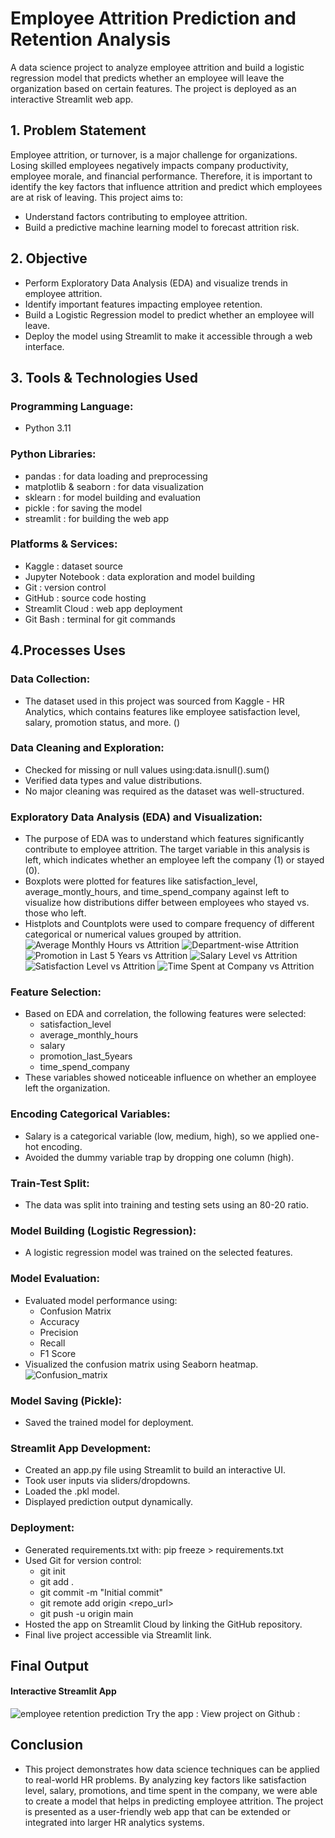 # Employee Attrition Prediction and Retention Analysis
A data science project to analyze employee attrition and build a logistic regression model that predicts whether an employee will leave the organization based on certain features. The project is deployed as an interactive Streamlit web app.

## 1. Problem Statement
Employee attrition, or turnover, is a major challenge for organizations. Losing skilled employees negatively impacts company productivity, employee morale, and financial performance. Therefore, it is important to identify the key factors that influence attrition and predict which employees are at risk of leaving. This project aims to:
- Understand factors contributing to employee attrition.
- Build a predictive machine learning model to forecast attrition risk.

## 2. Objective
- Perform Exploratory Data Analysis (EDA) and visualize trends in employee attrition.
- Identify important features impacting employee retention.
- Build a Logistic Regression model to predict whether an employee will leave.
- Deploy the model using Streamlit to make it accessible through a web interface.

## 3. Tools & Technologies Used
### Programming Language:
- Python 3.11
### Python Libraries:
- pandas : for data loading and preprocessing
- matplotlib & seaborn : for data visualization
- sklearn : for model building and evaluation
- pickle : for saving the model
- streamlit : for building the web app
### Platforms & Services:
- Kaggle : dataset source
- Jupyter Notebook : data exploration and model building
- Git : version control
- GitHub : source code hosting
- Streamlit Cloud : web app deployment
- Git Bash : terminal for git commands

## 4.Processes Uses
### Data Collection:
- The dataset used in this project was sourced from Kaggle - HR Analytics, which contains features like employee satisfaction level, salary, promotion status, and more.  (<a href="https://www.kaggle.com/datasets/giripujar/hr-analytics"></a>)
###  Data Cleaning and Exploration:
- Checked for missing or null values using:data.isnull().sum()
- Verified data types and value distributions.
- No major cleaning was required as the dataset was well-structured.
### Exploratory Data Analysis (EDA) and Visualization:
- The purpose of EDA was to understand which features significantly contribute to employee attrition. The target variable in this analysis is left, which indicates whether an employee left the company (1) or stayed (0).
- Boxplots were plotted for features like satisfaction_level, average_montly_hours, and time_spend_company against left to visualize how distributions differ between employees who stayed vs. those who left.
- Histplots and Countplots were used to compare frequency of different categorical or numerical values grouped by attrition.
![Average Monthly Hours vs Attrition](https://github.com/user-attachments/assets/50c594ec-6e5e-44c1-810d-6ef5b50faae8)
![Department-wise Attrition](https://github.com/user-attachments/assets/5ca6e6d9-87ff-4d71-8c74-4c5972251231)
![Promotion in Last 5 Years vs Attrition](https://github.com/user-attachments/assets/33138e54-fd41-443e-bf27-3e800333ec1e)
![Salary Level vs Attrition](https://github.com/user-attachments/assets/e106355e-fcb7-43ec-b8e9-4de6329ed37d)
![Satisfaction Level vs Attrition](https://github.com/user-attachments/assets/b942492a-3208-475c-856c-3626d31cdbe3)
![Time Spent at Company vs Attrition](https://github.com/user-attachments/assets/637de84a-c1ed-43e3-a86b-cb5a0875aec5)
### Feature Selection:
- Based on EDA and correlation, the following features were selected:
  - satisfaction_level
  - average_monthly_hours
  - salary
  - promotion_last_5years
  - time_spend_company
- These variables showed noticeable influence on whether an employee left the organization.
### Encoding Categorical Variables:
- Salary is a categorical variable (low, medium, high), so we applied one-hot encoding.
- Avoided the dummy variable trap by dropping one column (high).
### Train-Test Split:
- The data was split into training and testing sets using an 80-20 ratio.
### Model Building (Logistic Regression):
- A logistic regression model was trained on the selected features.
### Model Evaluation:
- Evaluated model performance using:
  - Confusion Matrix
  - Accuracy
  - Precision
  - Recall
  - F1 Score
- Visualized the confusion matrix using Seaborn heatmap.
![Confusion_matrix](https://github.com/user-attachments/assets/0c879d28-788d-4380-a371-70365b685249)
### Model Saving (Pickle):
- Saved the trained model for deployment.
### Streamlit App Development:
- Created an app.py file using Streamlit to build an interactive UI.
- Took user inputs via sliders/dropdowns.
- Loaded the .pkl model.
- Displayed prediction output dynamically.
### Deployment:
- Generated requirements.txt with: pip freeze > requirements.txt
- Used Git for version control:
    - git init
    - git add .
    - git commit -m "Initial commit"
    - git remote add origin <repo_url>
    - git push -u origin main
- Hosted the app on Streamlit Cloud by linking the GitHub repository.
- Final live project accessible via Streamlit link.

## Final Output
#### Interactive Streamlit App
![employee retention prediction](https://github.com/user-attachments/assets/fb278f77-d5ff-4315-bb07-831357388227)
Try the app : <a href="https://linu-1234-employee-retention-app-app-plsrlw.streamlit.app/"></a>
View project on Github : <a href="https://github.com/Linu-1234/employee-retention-app"></a>

## Conclusion
- This project demonstrates how data science techniques can be applied to real-world HR problems. By analyzing key factors like satisfaction level, salary, promotions, and time spent in the company, we were able to create a model that helps in predicting employee attrition. The project is presented as a user-friendly web app that can be extended or integrated into larger HR analytics systems.


